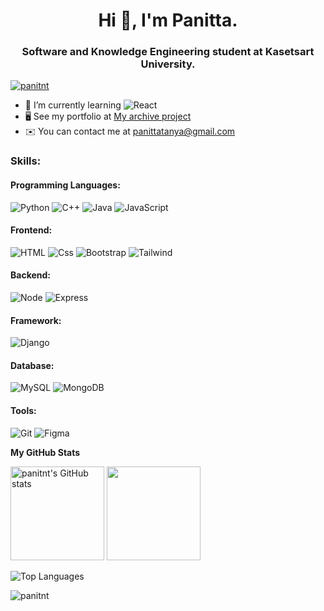 <h1 align="center">Hi 👋, I'm Panitta.</h1>
<h3 align="center">Software and Knowledge Engineering student at Kasetsart University.</h3>
<p align="left"> <a href="https://github.com/ryo-ma/github-profile-trophy"><img src="https://github-profile-trophy.vercel.app/?username=panitnt" alt="panitnt" /></a> </p>

- 🌱 I’m currently learning <img alt="React" src="https://img.shields.io/badge/React-61DAFB?logo=react&logoColor=white&style=for-the-badge" />
- 🖥️  See my portfolio at [My archive project](https://panitnt.pythonanywhere.com)
- ✉️  You can contact me at [panittatanya@gmail.com](mailto:panittatanya@gmail.com)

<h3 align="left">Skills:</h3>
<h4 align="left">Programming Languages:</h3>
<p>
  <img alt="Python" src="https://img.shields.io/badge/Python-3776AB?logo=Python&logoColor=white&style=for-the-badge" />
  <img alt="C++" src="https://img.shields.io/badge/C++-00599C?logo=C%2B%2B&logoColor=white&style=for-the-badge" />
  <img alt="Java" src="https://img.shields.io/badge/Java-ED8B00?style=for-the-badge&logo=openjdk&logoColor=white" />
  <img alt="JavaScript" src="https://img.shields.io/badge/JavaScript-F7DF1E?logo=JavaScript&logoColor=white&style=for-the-badge" />
</p>
<h4 align="left">Frontend:</h3>
<p>
  <img alt="HTML" src="https://img.shields.io/badge/HTML-E34F26?logo=html5&logoColor=white&style=for-the-badge" />
  <img alt="Css" src="https://img.shields.io/badge/CSS-1572B6?logo=css3&logoColor=white&style=for-the-badge" />
  <img alt="Bootstrap" src="https://img.shields.io/badge/Bootstrap-7952B3?logo=Bootstrap&logoColor=white&style=for-the-badge" />
  <img alt="Tailwind" src="https://img.shields.io/badge/Tailwind-06B6D4?logo=TailwindCSS&logoColor=white&style=for-the-badge" />
</p>
<h4 align="left">Backend:</h3>
<p>
  <img alt="Node" src="https://img.shields.io/badge/Node.js-43853D?style=for-the-badge&logo=node.js&logoColor=white" />
  <img alt="Express" src="https://img.shields.io/badge/express-000000?style=for-the-badge&logo=express&logoColor=white" />
</p>
<h4 align="left">Framework:</h3>
<p>
  <img alt="Django" src="https://img.shields.io/badge/Django-092E20?logo=Django&logoColor=white&style=for-the-badge" />
</p>
<h4 align="left">Database:</h3>
<p>
  <img alt="MySQL" src="https://img.shields.io/badge/MySQL-4479A1?logo=MySQL&logoColor=white&style=for-the-badge" />
  <img alt="MongoDB" src="https://img.shields.io/badge/MongoDB-47A248?logo=MongoDB&logoColor=white&style=for-the-badge" />
</p>
<h4 align="left">Tools:</h3>
<p>
    <img alt="Git" src="https://img.shields.io/badge/Git-F05032?logo=Git&logoColor=white&style=for-the-badge" />
    <img alt="Figma" src="https://img.shields.io/badge/Figma-F24E1E?logo=Figma&logoColor=white&style=for-the-badge" />
</p>

<!-- <p>&nbsp;<img height=150px src="https://github-readme-stats.vercel.app/api?username=panitnt&show_icons=true&locale=en" alt="panitnt" />
<img height=150px src="https://github-readme-stats.vercel.app/api/top-langs?username=panitnt&show_icons=true&locale=en&layout=compact" alt="panitnt" /></p>
 -->
 <b>My GitHub Stats</b>
<p>
<img height=150px src="https://github-readme-stats.vercel.app/api?username=panitnt&show_icons=true&hide=&count_private=true&title_color=3382ed&text_color=ffffff&icon_color=14b8a6&bg_color=22272e&hide_border=true&show_icons=true" alt="panitnt's GitHub stats" />

<img height=150px src="https://github-readme-streak-stats.herokuapp.com/?user=panitnt&stroke=ffffff&background=22272e&ring=3382ed&fire=3382ed&currStreakNum=ffffff&currStreakLabel=3382ed&sideNums=ffffff&sideLabels=ffffff&dates=ffffff&hide_border=true" />
  
</p>

<img src="https://github-readme-stats.vercel.app/api/top-langs/?username=panitnt&langs_count=10&title_color=3382ed&text_color=ffffff&icon_color=14b8a6&bg_color=22272e&hide_border=true&locale=en&custom_title=Top%20%Languages" alt="Top Languages" />
<p align="left"> <img src="https://komarev.com/ghpvc/?username=panitnt&label=Profile%20views&color=0e75b6&style=flat" alt="panitnt" /> </p>
